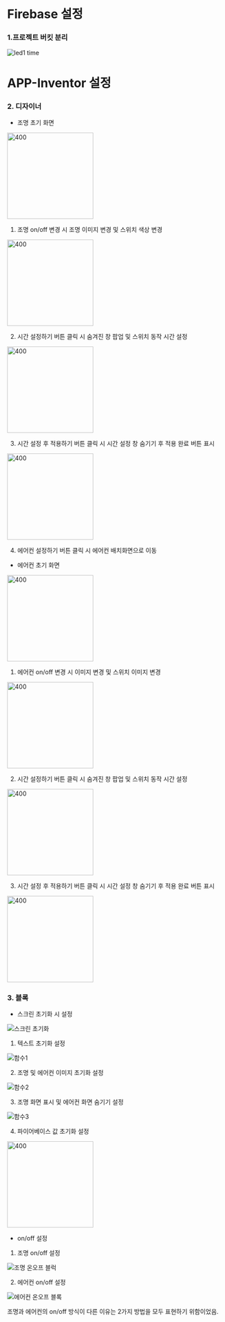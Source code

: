 # Firebase 설정
### 1.프로젝트 버킷 분리

![led1 time](https://github.com/user-attachments/assets/36260c9d-990c-4ea2-9f9c-827add0bdf79)

# APP-Inventor 설정
### 2. 디자이너

- 조명 초기 화면

<img src="https://github.com/user-attachments/assets/aa89cc80-50fd-45ed-88b2-ae0a0d896609" alt="400" width="200">

1) 조명 on/off 변경 시 조명 이미지 변경 및 스위치 색상 변경

 <img src="https://github.com/user-attachments/assets/275e5af9-6d8a-4225-9b60-722463532476" alt="400" width="200">

2) 시간 설정하기 버튼 클릭 시 숨겨진 창 팝업 및 스위치 동작 시간 설정

 <img src="https://github.com/user-attachments/assets/590ae69c-f100-4a00-8a52-806cc0c29590" alt="400" width="200">

3) 시간 설정 후 적용하기 버튼 클릭 시 시간 설정 창 숨기기 후 적용 완료 버튼 표시

 <img src="https://github.com/user-attachments/assets/369348dd-32c9-40f4-aeba-cc1a142ac605" alt="400" width="200">

4) 에어컨 설정하기 버튼 클릭 시 에어컨 배치화면으로 이동

- 에어컨 초기 화면

<img src="https://github.com/user-attachments/assets/0d19b1b0-33fb-4b25-8ae1-d57d4e9457da" alt="400" width="200">

1) 에어컨 on/off 변경 시 이미지 변경 및 스위치 이미지 변경

 <img src="https://github.com/user-attachments/assets/4b919c9f-2cf1-4e8e-b221-95d023e717d5" alt="400" width="200">

2) 시간 설정하기 버튼 클릭 시 숨겨진 창 팝업 및 스위치 동작 시간 설정

 <img src="https://github.com/user-attachments/assets/6288559c-4411-4f54-98d6-b2d60b74d185" alt="400" width="200">

3) 시간 설정 후 적용하기 버튼 클릭 시 시간 설정 창 숨기기 후 적용 완료 버튼 표시

 <img src="https://github.com/user-attachments/assets/5ce1ce0a-a712-40d8-b56f-f827e0e7ce05" alt="400" width="200">
 
### 3. 블록

- 스크린 초기화 시 설정

![스크린 초기화](https://github.com/user-attachments/assets/85c0b94a-a067-4b1e-aaf3-d3ffe56cdd7f)


1) 텍스트 초기화 설정

![함수1](https://github.com/user-attachments/assets/3e43409a-6bc5-4a99-a1ef-736618d3c793)

2) 조명 및 에어컨 이미지 초기화 설정

![함수2](https://github.com/user-attachments/assets/88e67f45-34ea-41b5-bb51-41660c66a77b)

3) 조명 화면 표시 및 에어컨 화면 숨기기 설정

![함수3](https://github.com/user-attachments/assets/675d3a8b-b786-46d8-a55e-e603a527417d)

4) 파이어베이스 값 초기화 설정

<img src="https://github.com/user-attachments/assets/2e86cc14-b5e3-4300-b564-0c020ffa9760" alt="400" width="200">

- on/off 설정

1) 조명 on/off 설정

![조명 온오프 블럭](https://github.com/user-attachments/assets/b7d48b61-edb3-41d3-bdf9-f2af7644c57d)

2) 에어컨 on/off 설정

![에어컨 온오프 블록](https://github.com/user-attachments/assets/72a22007-aa72-4e95-9c6f-edc35b0f5ef6)

조명과 에어컨의 on/off 방식이 다른 이유는 2가지 방법을 모두 표현하기 위함이었음.
